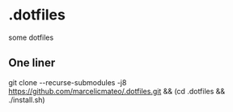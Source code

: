 # .dotfiles

some dotfiles

## One liner

git clone --recurse-submodules -j8 https://github.com/marcelicmateo/.dotfiles.git && (cd .dotfiles && ./install.sh)
